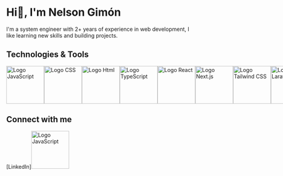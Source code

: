# Hi👋, I'm Nelson Gimón

I'm a system engineer with 2+ years of experience in web development, I like learning new skills and building projects.


## Technologies & Tools

<div style="display: flex; justify-content: space-around;">
  <img src="https://iili.io/HSHxmH7.png" alt="Logo JavaScript" width="100">
  <img src="https://iili.io/HSHRMSR.png" alt="Logo CSS" width="100">
  <img src="https://iili.io/HSHRIFj.png" alt="Logo Html" width="100">
  <img src="https://iili.io/HSHxW91.png" alt="Logo TypeScript" width="100">
  <img src="https://iili.io/HSHxNoJ.png" alt="Logo React" width="100">
  <img src="https://iili.io/HSHxg9t.png" alt="Logo Next.js" width="100">
  <img src="https://iili.io/HSHzg0Q.png" alt="Logo Tailwind CSS" width="100">
  <img src="https://iili.io/HSHx6ts.png" alt="Logo Laravel" width="100">
  <img src="https://iili.io/HSHoWQf.png alt="PHP LOGO" width="100">
</div>




## Connect with me

[LinkedIn]<a href="https://www.linkedin.com/in/nelson-gimon/" target="_blank"></a><img src="https://iili.io/HSH7IpV.png" alt="Logo JavaScript" width="100">
